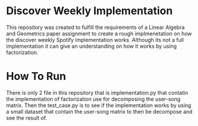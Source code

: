 # Discover Weekly Implementation
This repository was created to fulfill the requirements of a Linear Algebra and Geometrics paper assignment to create a rough implmenetation on how the discover weekly Spotify implementation works. Although its not a full implementation it can give an understanding on how it works by using factorization.

# How To Run 
There is only 2 file in this repository that is implementation.py that contatin the implementation of factorization use for decomposing the user-song matrix. Then the test_case.py is to see if the implementation works by using a small dataset that contain the user-song matrix to then be decompose and see the result of.
